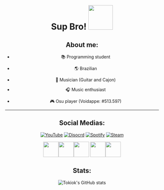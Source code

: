 <center>

# Sup Bro! <img src="https://user-images.githubusercontent.com/105398078/198858529-f0e5c8f4-7c94-44c0-a014-b7b903505b48.png" width="80px">

  
## About me:

- 📚 Programming student

- 🌎 Brazilian

- 🎸 Musician (Guitar and Cajon)

- 🎧 Music enthusiast

- 🎮 Osu player (Voidappe: #513.597)
---


## Social Medias:

[![YouTube](https://img.shields.io/badge/YouTube-3d8f44?style=for-the-badge&logo=youtube&logoColorwhite)](https://www.youtube.com/channel/UCMK67Stiylf7Pu2hfC42WrA)
[![Disocrd](https://img.shields.io/badge/Discord-3d8f44?style=for-the-badge&logo=discord&logoColor=white)](Tokio#2062)
[![Spotify](https://img.shields.io/badge/Spotify-3d8f44?&style=for-the-badge&logo=spotify&logoColor=white)](https://open.spotify.com/user/312mbqdvsd5vsq7opdrrbdgadgra?si=325d2d0acb7a435b)
[![Steam](https://img.shields.io/badge/Steam-3d8f44?style=for-the-badge&logo=steam&logoColor=white)](https://steamcommunity.com/profiles/76561199189028930/)
  
<img width="50" src="https://cdn.jsdelivr.net/gh/devicons/devicon/icons/git/git-original.svg" /><img width="50" src="https://cdn.jsdelivr.net/gh/devicons/devicon/icons/html5/html5-original.svg" /><img width="50" src="https://cdn.jsdelivr.net/gh/devicons/devicon/icons/css3/css3-original.svg" />
<img width="50" src="https://cdn.jsdelivr.net/gh/devicons/devicon/icons/linux/linux-original.svg" /><img width="50" src="https://cdn.jsdelivr.net/gh/devicons/devicon/icons/python/python-original.svg" />




## Stats:

![Tokiok's GitHub stats](https://github-readme-stats.vercel.app/api?username=tokiok&show_icons=true&theme=radical)
